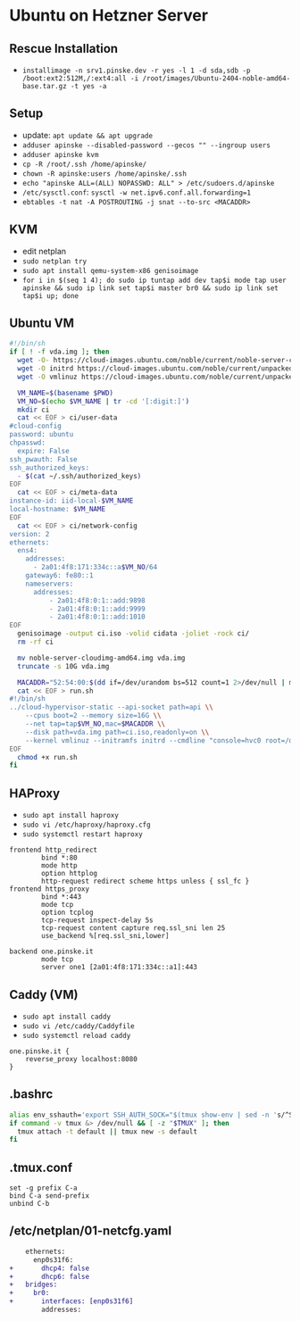 # Ubuntu on Hetzner Server
## Rescue Installation
* `installimage -n srv1.pinske.dev -r yes -l 1 -d sda,sdb -p /boot:ext2:512M,/:ext4:all -i /root/images/Ubuntu-2404-noble-amd64-base.tar.gz -t yes -a`

## Setup
* update: `apt update && apt upgrade`
* `adduser apinske --disabled-password --gecos "" --ingroup users`
* `adduser apinske kvm`
* `cp -R /root/.ssh /home/apinske/`
* `chown -R apinske:users /home/apinske/.ssh`
* `echo "apinske ALL=(ALL) NOPASSWD: ALL" > /etc/sudoers.d/apinske`
* `/etc/sysctl.conf`: `sysctl -w net.ipv6.conf.all.forwarding=1`
* `ebtables -t nat -A POSTROUTING -j snat --to-src <MACADDR>`

## KVM
* edit netplan
* `sudo netplan try`
* `sudo apt install qemu-system-x86 genisoimage`
* `for i in $(seq 1 4); do sudo ip tuntap add dev tap$i mode tap user apinske && sudo ip link set tap$i master br0 && sudo ip link set tap$i up; done`

## Ubuntu VM
```sh
#!/bin/sh
if [ ! -f vda.img ]; then
  wget -O- https://cloud-images.ubuntu.com/noble/current/noble-server-cloudimg-amd64.tar.gz | tar xzf - noble-server-cloudimg-amd64.img
  wget -O initrd https://cloud-images.ubuntu.com/noble/current/unpacked/noble-server-cloudimg-amd64-initrd-generic
  wget -O vmlinuz https://cloud-images.ubuntu.com/noble/current/unpacked/noble-server-cloudimg-amd64-vmlinuz-generic

  VM_NAME=$(basename $PWD)
  VM_NO=$(echo $VM_NAME | tr -cd '[:digit:]')
  mkdir ci
  cat << EOF > ci/user-data
#cloud-config
password: ubuntu
chpasswd:
  expire: False
ssh_pwauth: False
ssh_authorized_keys:
  - $(cat ~/.ssh/authorized_keys)
EOF
  cat << EOF > ci/meta-data
instance-id: iid-local-$VM_NAME
local-hostname: $VM_NAME
EOF
  cat << EOF > ci/network-config
version: 2
ethernets:
  ens4:
    addresses:
      - 2a01:4f8:171:334c::a$VM_NO/64
    gateway6: fe80::1
    nameservers:
      addresses:
          - 2a01:4f8:0:1::add:9898
          - 2a01:4f8:0:1::add:9999
          - 2a01:4f8:0:1::add:1010
EOF
  genisoimage -output ci.iso -volid cidata -joliet -rock ci/
  rm -rf ci

  mv noble-server-cloudimg-amd64.img vda.img
  truncate -s 10G vda.img

  MACADDR="52:54:00:$(dd if=/dev/urandom bs=512 count=1 2>/dev/null | md5sum | sed 's/^\(..\)\(..\)\(..\).*$/\1:\2:\3/')"
  cat << EOF > run.sh
#!/bin/sh
../cloud-hypervisor-static --api-socket path=api \\
    --cpus boot=2 --memory size=16G \\
    --net tap=tap$VM_NO,mac=$MACADDR \\
    --disk path=vda.img path=ci.iso,readonly=on \\
    --kernel vmlinuz --initramfs initrd --cmdline "console=hvc0 root=/dev/vda"
EOF
  chmod +x run.sh
fi
```

## HAProxy
* `sudo apt install haproxy`
* `sudo vi /etc/haproxy/haproxy.cfg`
* `sudo systemctl restart haproxy`

```
frontend http_redirect
        bind *:80
        mode http
        option httplog
        http-request redirect scheme https unless { ssl_fc }
frontend https_proxy
        bind *:443
        mode tcp
        option tcplog
        tcp-request inspect-delay 5s
        tcp-request content capture req.ssl_sni len 25
        use_backend %[req.ssl_sni,lower]

backend one.pinske.it
        mode tcp
        server one1 [2a01:4f8:171:334c::a1]:443
```

## Caddy (VM)
* `sudo apt install caddy`
* `sudo vi /etc/caddy/Caddyfile`
* `sudo systemctl reload caddy`

```
one.pinske.it {
    reverse_proxy localhost:8080
}
```

## .bashrc
```bash
alias env_sshauth='export SSH_AUTH_SOCK="$(tmux show-env | sed -n 's/^SSH_AUTH_SOCK=//p')"'
if command -v tmux &> /dev/null && [ -z "$TMUX" ]; then
  tmux attach -t default || tmux new -s default
fi
```

## .tmux.conf
```
set -g prefix C-a
bind C-a send-prefix
unbind C-b
```

## /etc/netplan/01-netcfg.yaml
```diff
    ethernets:
      enp0s31f6: 
+       dhcp4: false
+       dhcp6: false
+   bridges:
+     br0:
+       interfaces: [enp0s31f6]
        addresses:
```
